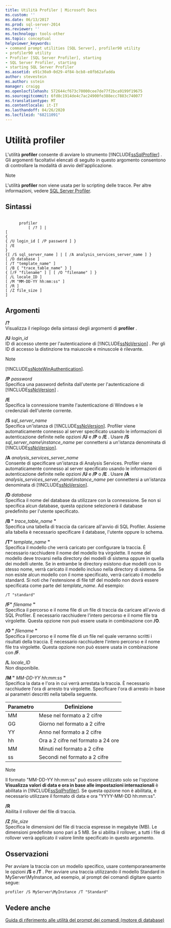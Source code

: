 ```yaml
---
title: Utilità Profiler | Microsoft Docs
ms.custom: ''
ms.date: 06/13/2017
ms.prod: sql-server-2014
ms.reviewer: ''
ms.technology: tools-other
ms.topic: conceptual
helpviewer_keywords:
- command prompt utilities [SQL Server], profiler90 utility
- profiler90 utility
- Profiler [SQL Server Profiler], starting
- SQL Server Profiler, starting
- starting SQL Server Profiler
ms.assetid: e91c30a9-0d29-4f84-bcb8-e8fb62afadda
author: stevestein
ms.author: sstein
manager: craigg
ms.openlocfilehash: 572644cf673c70000cee7de77f2bca9199f19675
ms.sourcegitcommit: 6fd8c1914de4c7ac24900fe388ecc7883c740077
ms.translationtype: MT
ms.contentlocale: it-IT
ms.lasthandoff: 04/26/2020
ms.locfileid: "68211091"
---
```

# <a name="profiler-utility"></a>Utilità profiler
  L'utilità **profiler** consente di avviare lo strumento [!INCLUDE[ssSqlProfiler](../includes/sssqlprofiler-md.md)] . Gli argomenti facoltativi elencati di seguito in questo argomento consentono di controllare la modalità di avvio dell'applicazione.  
  
> [!NOTE]  
>  L'utilità **profiler** non viene usata per lo scripting delle tracce. Per altre informazioni, vedere [SQL Server Profiler](sql-server-profiler/sql-server-profiler.md).  
  
## <a name="syntax"></a>Sintassi  
  
```  
  
      profiler  
          [ /? ] |  
[  
{  
{ /U login_id [ /P password ] }  
| /E  
}  
{[ /S sql_server_name ] | [ /A analysis_services_server_name ] }  
[ /D database ]  
[ /T "template_name" ]  
[ /B { "trace_table_name" } ]  
{ [/F "filename" ] | [ /O "filename" ] }  
[ /L locale_ID ]  
[ /M "MM-DD-YY hh:mm:ss" ]  
[ /R ]  
[ /Z file_size ]  
]  
```  
  
## <a name="arguments"></a>Argomenti  
 **/?**  
 Visualizza il riepilogo della sintassi degli argomenti di **profiler** .  
  
 **/U** *login_id*  
 ID di accesso utente per l'autenticazione di [!INCLUDE[ssNoVersion](../includes/ssnoversion-md.md)] . Per gli ID di accesso la distinzione tra maiuscole e minuscole è rilevante.  
  
> [!NOTE]  
>  [!INCLUDE[ssNoteWinAuthentication](../includes/ssnotewinauthentication-md.md)].  
  
 **/P** *password*  
 Specifica una password definita dall'utente per l'autenticazione di [!INCLUDE[ssNoVersion](../includes/ssnoversion-md.md)] .  
  
 **/E**  
 Specifica la connessione tramite l'autenticazione di Windows e le credenziali dell'utente corrente.  
  
 **/S**  *sql_server_name*  
 Specifica un'istanza di [!INCLUDE[ssNoVersion](../includes/ssnoversion-md.md)]. Profiler viene automaticamente connesso al server specificato usando le informazioni di autenticazione definite nelle opzioni **/U** e **/P** o **/E** . Usare **/S** *sql_server_name*\\*instance_name* per connettersi a un'istanza denominata di [!INCLUDE[ssNoVersion](../includes/ssnoversion-md.md)].  
  
 **/A**  *analysis_services_server_name*  
 Consente di specificare un'istanza di Analysis Services. Profiler viene automaticamente connesso al server specificato usando le informazioni di autenticazione definite nelle opzioni **/U** e **/P** o **/E** . Usare **/A** *analysis_services_server_name\instance_name* per connettersi a un'istanza denominata di [!INCLUDE[ssNoVersion](../includes/ssnoversion-md.md)].  
  
 **/D** *database*  
 Specifica il nome del database da utilizzare con la connessione. Se non si specifica alcun database, questa opzione selezionerà il database predefinito per l'utente specificato.  
  
 **/B "** *trace_table_name* **"**  
 Specifica una tabella di traccia da caricare all'avvio di SQL Profiler. Assieme alla tabella è necessario specificare il database, l'utente oppure lo schema.  
  
 **/T"** *template_name* **"**  
 Specifica il modello che verrà caricato per configurare la traccia. È necessario racchiudere il nome del modello tra virgolette. Il nome del modello deve trovarsi nella directory dei modelli di sistema oppure in quella dei modelli utente. Se in entrambe le directory esistono due modelli con lo stesso nome, verrà caricato il modello incluso nella directory di sistema. Se non esiste alcun modello con il nome specificato, verrà caricato il modello standard. Si noti che l'estensione di file tdf del modello non dovrà essere specificata come parte del *template_name*. Ad esempio:  
  
```  
/T "standard"  
```  
  
 **/F"** *filename* **"**  
 Specifica il percorso e il nome file di un file di traccia da caricare all'avvio di SQL Profiler. È necessario racchiudere l'intero percorso e il nome file tra virgolette. Questa opzione non può essere usata in combinazione con **/O**.  
  
 **/O "** *filename*  **"**  
 Specifica il percorso e il nome file di un file nel quale verranno scritti i risultati della traccia. È necessario racchiudere l'intero percorso e il nome file tra virgolette. Questa opzione non può essere usata in combinazione con **/F**.  
  
 **/L** *locale_ID*  
 Non disponibile.  
  
 **/M "** *MM-DD-YY hh:mm:ss* **"**  
 Specifica la data e l'ora in cui verrà arrestata la traccia. È necessario racchiudere l'ora di arresto tra virgolette. Specificare l'ora di arresto in base ai parametri descritti nella tabella seguente.  
  
|Parametro|Definizione|  
|---------------|----------------|  
|MM|Mese nel formato a 2 cifre|  
|GG|Giorno nel formato a 2 cifre|  
|YY|Anno nel formato a 2 cifre|  
|hh|Ora a 2 cifre nel formato a 24 ore|  
|MM|Minuti nel formato a 2 cifre|  
|ss|Secondi nel formato a 2 cifre|  
  
> [!NOTE]  
>  Il formato "MM-DD-YY hh:mm:ss" può essere utilizzato solo se l'opzione **Visualizza valori di data e ora in base alle impostazioni internazionali** è abilitata in [!INCLUDE[ssSqlProfiler](../includes/sssqlprofiler-md.md)]. Se questa opzione non è abilitata, è necessario utilizzare il formato di data e ora "YYYY-MM-DD hh:mm:ss".  
  
 **/R**  
 Abilita il rollover del file di traccia.  
  
 **/Z**  *file_size*  
 Specifica le dimensioni del file di traccia espresse in megabyte (MB). Le dimensioni predefinite sono pari a 5 MB. Se si abilita il rollover, a tutti i file di rollover verrà applicato il valore limite specificato in questo argomento.  
  
## <a name="remarks"></a>Osservazioni  
 Per avviare la traccia con un modello specifico, usare contemporaneamente le opzioni **/S** e **/T** . Per avviare una traccia utilizzando il modello Standard in MyServer\MyInstance, ad esempio, al prompt dei comandi digitare quanto segue:  
  
```  
profiler /S MyServer\MyInstance /T "Standard"  
```  
  
## <a name="see-also"></a>Vedere anche  
 [Guida di riferimento alle utilità del prompt dei comandi &#40;motore di database&#41;](command-prompt-utility-reference-database-engine.md)  
  
  
